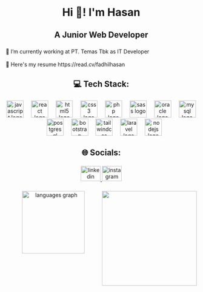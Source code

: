 <h1 align="center">Hi 👋!  I'm Hasan</h1>

###

<h2 align="center">A Junior Web Developer</h2>

###

<p align="left">🔭 I’m currently working at PT. Temas Tbk as IT Developer<br><br>📄 Here's my resume https://read.cv/fadhilhasan</p>

###

<h2 align="center">💻 Tech Stack:</h2>

###

<div align="center">
  <img src="https://cdn.jsdelivr.net/gh/devicons/devicon/icons/javascript/javascript-original.svg" height="45" alt="javascript logo"  />
  <img width="12" />
  <img src="https://cdn.jsdelivr.net/gh/devicons/devicon/icons/react/react-original.svg" height="45" alt="react logo"  />
  <img width="12" />
  <img src="https://cdn.jsdelivr.net/gh/devicons/devicon/icons/html5/html5-original.svg" height="45" alt="html5 logo"  />
  <img width="12" />
  <img src="https://cdn.jsdelivr.net/gh/devicons/devicon/icons/css3/css3-original.svg" height="45" alt="css3 logo"  />
  <img width="12" />
  <img src="https://cdn.jsdelivr.net/gh/devicons/devicon/icons/php/php-original.svg" height="45" alt="php logo"  />
  <img width="12" />
  <img src="https://cdn.jsdelivr.net/gh/devicons/devicon/icons/sass/sass-original.svg" height="45" alt="sass logo"  />
  <img width="12" />
  <img src="https://cdn.jsdelivr.net/gh/devicons/devicon/icons/oracle/oracle-original.svg" height="45" alt="oracle logo"  />
  <img width="12" />
  <img src="https://cdn.jsdelivr.net/gh/devicons/devicon/icons/mysql/mysql-original.svg" height="45" alt="mysql logo"  />
  <img width="12" />
  <img src="https://cdn.jsdelivr.net/gh/devicons/devicon/icons/postgresql/postgresql-original.svg" height="45" alt="postgresql logo"  />
  <img width="12" />
  <img src="https://cdn.jsdelivr.net/gh/devicons/devicon/icons/bootstrap/bootstrap-original.svg" height="45" alt="bootstrap logo"  />
  <img width="12" />
  <img src="https://cdn.jsdelivr.net/gh/devicons/devicon/icons/tailwindcss/tailwindcss-original-wordmark.svg" height="45" alt="tailwindcss logo"  />
  <img width="12" />
  <img src="https://cdn.simpleicons.org/laravel/FF2D20" height="45" alt="laravel logo"  />
  <img width="12" />
  <img src="https://cdn.simpleicons.org/nodedotjs/339933" height="45" alt="nodejs logo"  />
</div>

###

<h2 align="center">🌐 Socials:</h2>

###

<div align="center">
  <a href="https://www.linkedin.com/in/fadhilhasan/" target="_blank">
    <img src="https://raw.githubusercontent.com/maurodesouza/profile-readme-generator/master/src/assets/icons/social/linkedin/default.svg" width="52" height="40" alt="linkedin logo"  />
  </a>
  <a href="https://www.instagram.com/fdhlhasan/" target="_blank">
    <img src="https://raw.githubusercontent.com/maurodesouza/profile-readme-generator/master/src/assets/icons/social/instagram/default.svg" width="52" height="40" alt="instagram logo"  />
  </a>
</div>

###

<img align="right" height="250" src="https://media.giphy.com/media/v1.Y2lkPTc5MGI3NjExdWhycjQ3OHBoNjZvZGswYmJuYXYwbHB4d212N25pbGRzdTc0cTllaSZlcD12MV9naWZzX3NlYXJjaCZjdD1n/9Va5aHiCanL9fDbufD/giphy.gif"  />

###

<div align="center">
  <img src="https://github-readme-stats.vercel.app/api/top-langs?username=fadhilhasan&locale=en&hide_title=false&layout=compact&card_width=320&langs_count=6&theme=aura&hide_border=false&order=2&custom_title=Languages" height="165" alt="languages graph"  />
</div>

###
